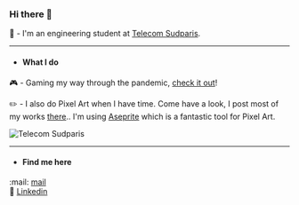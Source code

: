 ### Hi there 👋

:wrench: - I'm an engineering student at [Telecom Sudparis](https://www.telecom-sudparis.eu). 


---
- #### **What I do**

:video_game: - Gaming my way through the pandemic, [check it out](https://ggapp.io/Kohuro/collection)!

:pencil2: - I also do Pixel Art when I have time. Come have a look, I post most of my works [there](https://www.reddit.com/user/K0huro/posts/).. I'm using [Aseprite](https://www.aseprite.org/) which is a fantastic tool for Pixel Art.


![](https://cdn.discordapp.com/attachments/753593446719029288/808721598831001650/screen_aseprite.PNG "Telecom Sudparis")

---

- #### **Find me here** 

:mail: [mail](mailto:hugocarbiener@gmail.com?subject=[GitHub]%20Source%20Han%20Sans)  
:link: [Linkedin](https://www.linkedin.com/in/hugo-carbiener/)